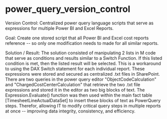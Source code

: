 # power_query_version_control

Version Control:
  Centralized power query language scripts that serve as expressions for multiple Power BI and Excel Reports.

Goal: 
  Create one stored script that all Power BI and Excel cost reports reference -- so only one modification needs to made for all similar reports. 

Solution / Result: 
  The solution consisted of manipulating 2 lists in M code that serve as conditions and results similar to a Switch Function. If this listed condition is met, then the listed result will be selected. This is a workaround to using the DAX Switch statement for each individual report. These expressions were stored and secured as centralized .txt files in SharePoint. There are two queries in the power query editor "ObjectCodeCalculation" and "ChargedCostCenterCalculation" that retrieve the two .txt file expressions and stored it in the editor as two big blocks of text. The Expression.Evaluate() function was then used within the main fact table [TimesheetLineActualDataSet] to insert these blocks of text as PowerQuery steps. Therefor, allowing IT to modify critical query steps in multiple reports at once -- improving data integrity, consistency, and efficiency.
